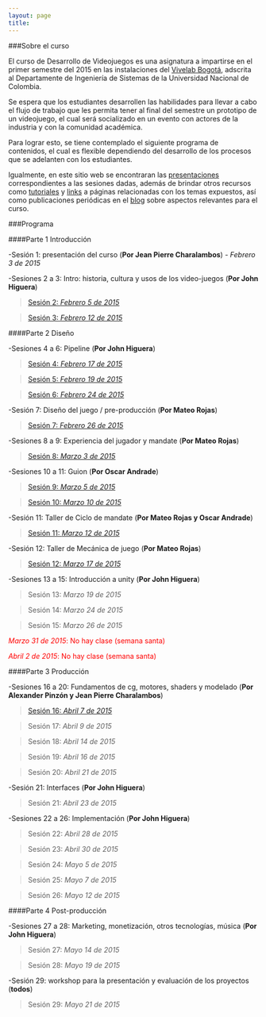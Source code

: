```yaml
---
layout: page
title: 
--- 
```

###Sobre el curso

El curso de Desarrollo de Videojuegos es una asignatura a impartirse en el primer semestre del 2015 en las instalaciones del [Vivelab Bogotá](http://www.vivelabbogota.com/), adscrita al Departamente de Ingeniería de Sistemas de la Universidad Nacional de Colombia. 

Se espera que los estudiantes desarrollen las habilidades para llevar a cabo el flujo de trabajo que les permita tener al final del semestre un prototipo de un videojuego, el cual será socializado en un evento con actores de la industria y con la comunidad académica. 

Para lograr esto, se tiene contemplado el siguiente programa de contenidos, el cual es flexible dependiendo del desarrollo de los procesos que se adelanten con los estudiantes.

Igualmente, en este sitio web se encontraran las [presentaciones](/presentaciones) correspondientes a las sesiones dadas, además de brindar otros recursos como [tutoriales](/tutoriales) y [links](/enlaces) a páginas relacionadas con los temas expuestos, así como publicaciones periódicas en el [blog](/) sobre aspectos relevantes para el curso. 

###Programa

####Parte 1 Introducción

-Sesión 1: presentación del curso (**Por Jean Pierre Charalambos**) - _*Febrero 3 de 2015*_
          

-Sesiones 2 a 3: Intro: historia, cultura y usos de los video-juegos (**Por John Higuera**)

> [Sesión 2: *Febrero 5 de 2015*](http://videojuegosun.github.io/Design/)

> [Sesión 3: *Febrero 12 de 2015*](http://videojuegosun.github.io/Design/)
         
####Parte 2 Diseño

-Sesiones 4 a 6: Pipeline (**Por John Higuera**)

> [Sesión 4: *Febrero 17 de 2015*](http://videojuegosun.github.io/Communication/)

> [Sesión 5: *Febrero 19 de 2015*](http://videojuegosun.github.io/Workflow/) 

> [Sesión 6: *Febrero 24 de 2015*](http://videojuegosun.github.io/WorkflowPart2/)

-Sesión 7: Diseño del juego / pre-producción (**Por Mateo Rojas**)

> [Sesión 7: *Febrero 26 de 2015*](http://videojuegosun.github.io/Design2/)

-Sesiones 8 a 9: Experiencia del jugador y mandate (**Por Mateo Rojas**)

> [Sesión 8: *Marzo 3 de 2015*](http://videojuegosun.github.io/UserExperience/)

-Sesiones 10 a 11: Guion (**Por Oscar Andrade**)

> [Sesión 9: *Marzo 5 de 2015*](http://videojuegosun.github.io/RulesArt/)

> [Sesión 10: *Marzo 10 de 2015*](http://videojuegosun.github.io/Narrative-Ludology/)

-Sesión 11: Taller de Ciclo de mandate (**Por Mateo Rojas y Oscar Andrade**)

> [Sesión 11: *Marzo 12 de 2015*](/blog/2015/03/23/taller-de-ciclo-de-mandate-slash-meaning-por-los-profesores-mateo-rojas-y-oscar-andrade/)

-Sesión 12: Taller de Mecánica de juego (**Por Mateo Rojas**)

> [Sesión 12: *Marzo 17 de 2015*](/blog/2015/03/23/taller-de-mecanica-de-juego-por-el-profesor-mateo-rojas/)

-Sesiones 13 a 15: Introducción a unity (**Por John Higuera**)

> Sesión 13: *Marzo 19 de 2015*

> Sesión 14: *Marzo 24 de 2015*

> Sesión 15: *Marzo 26 de 2015*

<font color="red">*Marzo 31 de 2015*: No hay clase (semana santa)</font>

<font color="red">*Abril 2 de 2015*: No hay clase (semana santa)</font>


####Parte 3 Producción

-Sesiones 16 a 20: Fundamentos de cg, motores, shaders y modelado (**Por Alexander Pinzón y Jean Pierre Charalambos**)

> [Sesión 16: *Abril 7 de 2015*](http://videojuegosun.github.io/Shaders/#/1)

> Sesión 17: *Abril 9 de 2015*

> Sesión 18: *Abril 14 de 2015*

> Sesión 19: *Abril 16 de 2015*

> Sesión 20: *Abril 21 de 2015*

-Sesión 21: Interfaces (**Por John Higuera**)

> Sesión 21: *Abril 23 de 2015*

-Sesiones 22 a 26: Implementación (**Por John Higuera**)

> Sesión 22: *Abril 28 de 2015*

> Sesión 23: *Abril 30 de 2015*

> Sesión 24: *Mayo 5 de 2015*

> Sesión 25: *Mayo 7 de 2015*

> Sesión 26: *Mayo 12 de 2015*

####Parte 4 Post-producción

-Sesiones 27 a 28: Marketing, monetización, otros tecnologías, música (**Por John Higuera**)

> Sesión 27: *Mayo 14 de 2015*

> Sesión 28: *Mayo 19 de 2015*

-Sesión 29: workshop para la presentación y evaluación de los proyectos (**todos**)

> Sesión 29: *Mayo 21 de 2015*

